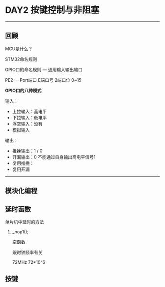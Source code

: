 # DAY2 按键控制与非阻塞

---

## 回顾

MCU是什么？

STM32命名规则

GPIO口的命名规则 — 通用输入输出端口

PE2 — Port端口 E端口号 2端口位  0~15

**GPIO口的八种模式**

输入：

* 上拉输入：高电平
* 下拉输入：低电平
* 浮空输入：没有
* 模拟输入

输出：

* 推挽输出：1  /  0
* 开漏输出：0     不能通过自身输出高电平信号1
* 复用推挽：
* 复用开漏

---



## 模块化编程



## 延时函数

单片机中延时的方法

1. _nop1();

   空函数

   跟时钟频率有关

   72MHz 72*10^6



## 按键

